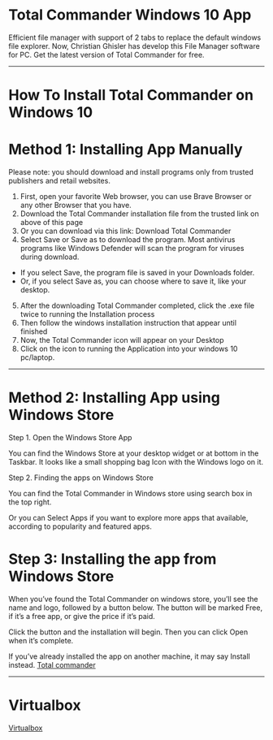 # Total Commander Windows 10 App 
Efficient file manager with support of 2 tabs to replace the default windows file explorer. Now, Christian Ghisler has develop this File Manager software for PC. Get the latest version of Total Commander for free.

---
# How To Install Total Commander on Windows 10
# Method 1: Installing App Manually
Please note: you should download and install programs only from trusted publishers and retail websites.

  1. First, open your favorite Web browser, you can use Brave Browser or any other Browser that you have. 
  2. Download the Total Commander installation file from the trusted link on above of this page
  3. Or you can download via this link: Download Total Commander
  4. Select Save or Save as to download the program. Most antivirus programs like Windows Defender will scan the program for viruses during download.
  * If you select Save, the program file is saved in your Downloads folder.
  * Or, if you select Save as, you can choose where to save it, like your desktop.
  5. After the downloading Total Commander completed, click the .exe file twice to running the Installation process
  6. Then follow the windows installation instruction that appear until finished
  7. Now, the Total Commander icon will appear on your Desktop
  8. Click on the icon to running the Application into your windows 10 pc/laptop.

---

# Method 2: Installing App using Windows Store
  Step 1. Open the Windows Store App

You can find the Windows Store at your desktop widget or at bottom in the Taskbar. It looks like a small shopping bag Icon with the Windows logo on it.

  Step 2. Finding the apps on Windows Store

You can find the Total Commander in Windows store using search box in the top right.

Or you can Select Apps if you want to explore more apps that available, according to popularity and featured apps.

# Step 3: Installing the app from Windows Store

When you’ve found the Total Commander on windows store, you’ll see the name and logo, followed by a button below. The button will be marked Free, if it’s a free app, or give the price if it’s paid.

Click the button and the installation will begin. Then you can click Open when it’s complete.

If you’ve already installed the app on another machine, it may say Install instead.
[Total commander](https://windows-1.com/total-commander-for-pc/)

---
# Virtualbox
[Virtualbox](https://websiteforstudents.com/installing-virtualbox-windows-10/)
